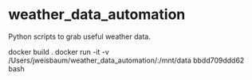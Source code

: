 # weather_data_automation
Python scripts to grab useful weather data. 

docker build .
docker run -it -v /Users/jweisbaum/weather_data_automation/:/mnt/data bbdd709ddd62 bash
